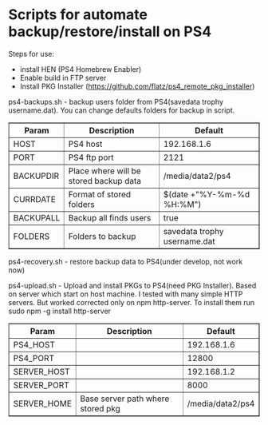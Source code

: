 # Scripts for automate backup/restore/install on PS4

Steps for use:
 - install HEN (PS4 Homebrew Enabler)
 - Enable build in FTP server
 - Install PKG Installer (https://github.com/flatz/ps4_remote_pkg_installer)

ps4-backups.sh - backup users folder from PS4(savedata trophy username.dat). You can change defaults folders for backup in script.

<table style="align:left;" border="1">
    <tr style="center;">
        <th>Param</th>
        <th>Description</th>
        <th>Default</th>
    </tr>
    <tr>
        <td>HOST</td>
        <td>PS4 host</td>
        <td>192.168.1.6</td>
    </tr>
    <tr>
        <td>PORT</td>
        <td>PS4 ftp port</td>
        <td>2121</td>
    </tr>
    <tr>
        <td>BACKUPDIR</td>
        <td>Place where will be stored backup data</td>
        <td>/media/data2/ps4</td>
    </tr>
    <tr>
        <td>CURRDATE</td>
        <td>Format of stored folders</td>
        <td>$(date +"%Y-%m-%d %H:%M")</td>
    </tr>
    <tr>
        <td>BACKUPALL</td>
        <td>Backup all finds users</td>
        <td>true</td>
    </tr>
    <tr>
        <td>FOLDERS</td>
        <td>Folders to backup</td>
        <td>savedata trophy username.dat</td>
    </tr>
</table>

ps4-recovery.sh - restore backup data to PS4(under develop, not work now)

ps4-upload.sh - Upload and install PKGs to PS4(need PKG Installer). Based on server which start on host machine.
I tested with many simple HTTP servers. But worked corrected only on npm http-server. To install them run sudo npm -g install http-server

<table style="align:left;" border="1">
    <tr style="center;">
        <th>Param</th>
        <th>Description</th>
        <th>Default</th>
    </tr>
    <tr>
        <td>PS4_HOST</td>
        <td></td>
        <td>192.168.1.6</td>
    </tr>
    <tr>
        <td>PS4_PORT</td>
        <td></td>
        <td>12800</td>
    </tr>
    <tr>
        <td>SERVER_HOST</td>
        <td></td>
        <td>192.168.1.2</td>
    </tr>
    <tr>
        <td>SERVER_PORT</td>
        <td></td>
        <td>8000</td>
    </tr>
    <tr>
        <td>SERVER_HOME</td>
        <td>Base server path where stored pkg</td>
        <td>/media/data2/ps4</td>
    </tr>
</table>